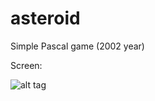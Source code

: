 # asteroid
Simple Pascal game (2002 year)

Screen:

![alt tag](https://raw.githubusercontent.com/mrygielski/asteroid/screen.png)
